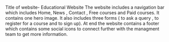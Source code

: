 Title of website- Educational Website
The website includes a navigation bar which includes Home, News , Contact , Free courses and Paid courses. 
It contains one hero image.
It also includes three forms ( to ask a query , to register for a course and to sign up). 
At end the website contains a footer which contains some social icons to connect further with the managment team to get more information.
